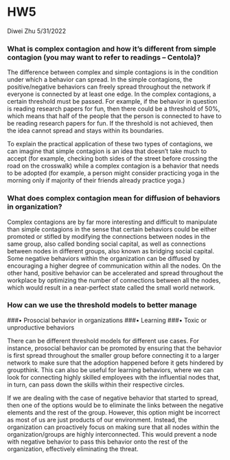 HW5
================
Diwei Zhu
5/31/2022

### What is complex contagion and how it’s different from simple contagion (you may want to refer to readings – Centola)?

The difference between complex and simple contagions is in the condition
under which a behavior can spread. In the simple contagions, the
positive/negative behaviors can freely spread throughout the network if
everyone is connected by at least one edge. In the complex contagions, a
certain threshold must be passed. For example, if the behavior in
question is reading research papers for fun, then there could be a
threshold of 50%, which means that half of the people that the person is
connected to have to be reading research papers for fun. If the
threshold is not achieved, then the idea cannot spread and stays within
its boundaries.

To explain the practical application of these two types of contagions,
we can imagine that simple contagion is an idea that doesn’t take much
to accept (for example, checking both sides of the street before
crossing the road on the crosswalk) while a complex contagion is a
behavior that needs to be adopted (for example, a person might consider
practicing yoga in the morning only if majority of their friends already
practice yoga.)

### What does complex contagion mean for diffusion of behaviors in organization?

Complex contagions are by far more interesting and difficult to
manipulate than simple contagions in the sense that certain behaviors
could be either promoted or stifled by modifying the connections between
nodes in the same group, also called bonding social capital, as well as
connections between nodes in different groups, also known as bridging
social capital. Some negative behaviors within the organization can be
diffused by encouraging a higher degree of communication within all the
nodes. On the other hand, positive behavior can be accelerated and
spread throughout the workplace by optimizing the number of connections
between all the nodes, which would result in a near-perfect state called
the small world network.

### How can we use the threshold models to better manage

###• Prosocial behavior in organizations ###• Learning ###• Toxic or
unproductive behaviors

There can be different threshold models for different use cases. For
instance, prosocial behavior can be promoted by ensuring that the
behavior is first spread throughout the smaller group before connecting
it to a larger network to make sure that the adoption happened before it
gets hindered by groupthink. This can also be useful for learning
behaviors, where we can look for connecting highly skilled employees
with the influential nodes that, in turn, can pass down the skills
within their respective circles.

If we are dealing with the case of negative behavior that started to
spread, then one of the options would be to eliminate the links between
the negative elements and the rest of the group. However, this option
might be incorrect as most of us are just products of our environment.
Instead, the organization can proactively focus on making sure that all
nodes within the organization/groups are highly interconnected. This
would prevent a node with negative behavior to pass this behavior onto
the rest of the organization, effectively eliminating the threat.
